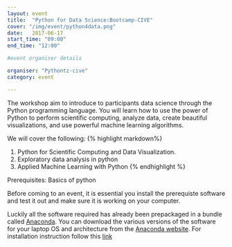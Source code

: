 ```yaml
---
layout: event
title:  "Python for Data Science:Bootcamp-CIVE"
cover: "/img/event/python4data.png" 
date:   2017-06-17 
start_time: "09:00"
end_time: "12:00"

#event organiser details

organiser: "Pythontz-cive"
category: event

---
```

The workshop aim to introduce to participants data science through the Python programming language. You will learn how to use the power of Python to perform scientific computing,  analyze data, create beautiful visualizations, and use powerful machine learning algorithms.

We will cover the following:
{% highlight markdown%}
 1. Python for Scientific Computing and Data Visualization.
 2. Exploratory data analysis in python
 3. Applied Machine Learning with Python
{% endhighlight %}


Prerequisites: Basics of python

Before coming to an event, it is essential you install the prerequiste software and test it out and make sure it is working on your computer. 

Luckily all the software required has already been prepackaged in a bundle called [Anaconda](https://www.continuum.io/). You can download the various versions of the software for your laptop OS and architecture from the [Anaconda website](https://www.continuum.io/downloads). For installation instruction follow this [link](https://pythontz.github.io/blog/2016/05/20/python.html)

